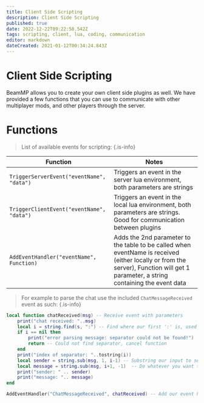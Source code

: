 ```yaml
---
title: Client Side Scripting
description: Client Side Scripting
published: true
date: 2022-12-22T09:22:58.542Z
tags: scripting, client, lua, coding, communication
editor: markdown
dateCreated: 2021-01-12T00:34:24.843Z
---
```


# Client Side Scripting

BeamMP allows you to create your own client side plugins as well. We have provided a few functions that you can use to communicate with other multiplayer mods, and other players through the server.


# Functions
> List of available events for scripting:
{.is-info}

|Function|Notes|
|---|---|
|`TriggerServerEvent("eventName", "data")`|Triggers an event in the server lua environment, both parameters are strings|
|`TriggerClientEvent("eventName", "data")`|Triggers an event in the local lua environment, both parameters are strings. Good for communication between plugins|
|`AddEventHandler("eventName", Function)`|Adds the 2nd parameter to the table to be called when eventName is received (either locally or from the server), Function will get 1 parameter, a string containing the event data|



> For example to parse the chat use the included `ChatMessageReceived` event as such:
{.is-info}
```lua
local function chatReceived(msg) -- Receive event with parameters
	print("chat received: "..msg)
	local i = string.find(s, ":") -- Find where our first ':' is, used to separate the sender and message 
	if i == nil then
		print("error parsing message: separator could not be found!")
		return -- Could not find separator, cancel function
	end
	print("index of separator: "..tostring(i))
	local sender = string.sub(msg, 1, i-1) -- Substring our input to separate its 2 parts
	local message = string.sub(msg, i+1, -1)  -- Do whatever you want to with the message
	print("sender: " .. sender)
	print("message: ".. message)
end

AddEventHandler("ChatMessageReceived", chatReceived) -- Add our event handler to the list managed by BeamMP
```

